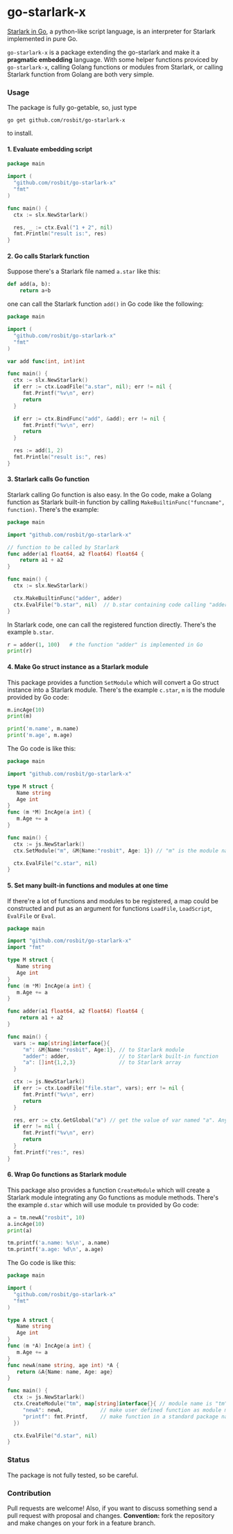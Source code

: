 # go-starlark-x

[Starlark in Go](https://github.com/google/starlark-go), a python-like script language, is an interpreter for Starlark implemented in pure Go. 

`go-starlark-x` is a package extending the go-starlark and make it a **pragmatic embedding** language.
With some helper functions proviced by `go-starlark-x`, calling Golang functions or modules from Starlark,
or calling Starlark function from Golang are both very simple.

### Usage

The package is fully go-getable, so, just type

  `go get github.com/rosbit/go-starlark-x`

to install.

#### 1. Evaluate embedding script

```go
package main

import (
  "github.com/rosbit/go-starlark-x"
  "fmt"
)

func main() {
  ctx := slx.NewStarlark()

  res, _ := ctx.Eval("1 + 2", nil)
  fmt.Println("result is:", res)
}
```

#### 2. Go calls Starlark function

Suppose there's a Starlark file named `a.star` like this:

```python
def add(a, b):
    return a+b
```

one can call the Starlark function `add()` in Go code like the following:

```go
package main

import (
  "github.com/rosbit/go-starlark-x"
  "fmt"
)

var add func(int, int)int

func main() {
  ctx := slx.NewStarlark()
  if err := ctx.LoadFile("a.star", nil); err != nil {
     fmt.Printf("%v\n", err)
     return
  }

  if err := ctx.BindFunc("add", &add); err != nil {
     fmt.Printf("%v\n", err)
     return
  }

  res := add(1, 2)
  fmt.Println("result is:", res)
}
```

#### 3. Starlark calls Go function

Starlark calling Go function is also easy. In the Go code, make a Golang function
as Starlark built-in function by calling `MakeBuiltinFunc("funcname", function)`. There's the example:

```go
package main

import "github.com/rosbit/go-starlark-x"

// function to be called by Starlark
func adder(a1 float64, a2 float64) float64 {
    return a1 + a2
}

func main() {
  ctx := slx.NewStarlark()

  ctx.MakeBuiltinFunc("adder", adder)
  ctx.EvalFile("b.star", nil)  // b.star containing code calling "adder"
}
```

In Starlark code, one can call the registered function directly. There's the example `b.star`.

```python
r = adder(1, 100)   # the function "adder" is implemented in Go
print(r)
```

#### 4. Make Go struct instance as a Starlark module

This package provides a function `SetModule` which will convert a Go struct instance into
a Starlark module. There's the example `c.star`, `m` is the module provided by Go code:

```python
m.incAge(10)
print(m)

print('m.name', m.name)
print('m.age', m.age)
```

The Go code is like this:

```go
package main

import "github.com/rosbit/go-starlark-x"

type M struct {
   Name string
   Age int
}
func (m *M) IncAge(a int) {
   m.Age += a
}

func main() {
  ctx := js.NewStarlark()
  ctx.SetModule("m", &M{Name:"rosbit", Age: 1}) // "m" is the module name

  ctx.EvalFile("c.star", nil)
}
```

#### 5. Set many built-in functions and modules at one time

If there're a lot of functions and modules to be registered, a map could be constructed and put as an
argument for functions `LoadFile`, `LoadScript`, `EvalFile` or `Eval`.

```go
package main

import "github.com/rosbit/go-starlark-x"
import "fmt"

type M struct {
   Name string
   Age int
}
func (m *M) IncAge(a int) {
   m.Age += a
}

func adder(a1 float64, a2 float64) float64 {
    return a1 + a2
}

func main() {
  vars := map[string]interface{}{
     "m": &M{Name:"rosbit", Age:1}, // to Starlark module
     "adder": adder,                // to Starlark built-in function
     "a": []int{1,2,3}              // to Starlark array
  }

  ctx := js.NewStarlark()
  if err := ctx.LoadFile("file.star", vars); err != nil {
     fmt.Printf("%v\n", err)
     return
  }

  res, err := ctx.GetGlobal("a") // get the value of var named "a". Any variables in script could be get by GetGlobal
  if err != nil {
     fmt.Printf("%v\n", err)
     return
  }
  fmt.Printf("res:", res)
}
```

#### 6. Wrap Go functions as Starlark module

This package also provides a function `CreateModule` which will create a Starlark module integrating any
Go functions as module methods. There's the example `d.star` which will use module `tm` provided by Go code:

```python
a = tm.newA("rosbit", 10)
a.incAge(10)
print(a)

tm.printf('a.name: %s\n', a.name)
tm.printf('a.age: %d\n', a.age)
```

The Go code is like this:

```go
package main

import (
  "github.com/rosbit/go-starlark-x"
  "fmt"
)

type A struct {
   Name string
   Age int
}
func (m *A) IncAge(a int) {
   m.Age += a
}
func newA(name string, age int) *A {
   return &A{Name: name, Age: age}
}

func main() {
  ctx := js.NewStarlark()
  ctx.CreateModule("tm", map[string]interface{}{ // module name is "tm"
     "newA": newA,            // make user defined function as module method named "tm.newA"
     "printf": fmt.Printf,    // make function in a standard package named "tm.printf"
  })

  ctx.EvalFile("d.star", nil)
}
```

### Status

The package is not fully tested, so be careful.

### Contribution

Pull requests are welcome! Also, if you want to discuss something send a pull request with proposal and changes.
__Convention:__ fork the repository and make changes on your fork in a feature branch.
